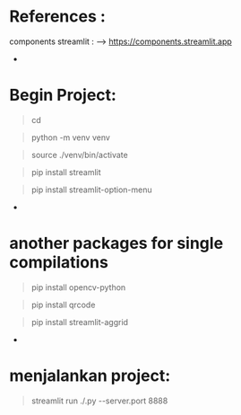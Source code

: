 # References : 
components streamlit : --> https://components.streamlit.app


-
# Begin Project:

> cd <foldername-projects>

> python -m venv venv

> source ./venv/bin/activate

> pip install streamlit

> pip install streamlit-option-menu

-

# another packages for single compilations

> pip install opencv-python

> pip install qrcode

> pip install streamlit-aggrid



-

# menjalankan project:
> streamlit run ./<nama-file>.py  --server.port 8888

